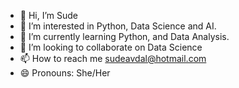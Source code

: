 - 👋 Hi, I’m Sude
- 👀 I’m interested in Python, Data Science and AI.
- 🌱 I’m currently learning Python, and Data Analysis.
- 💞️ I’m looking to collaborate on Data Science
- 📫 How to reach me sudeavdal@hotmail.com
- 😄 Pronouns: She/Her

<!---
Sudeska/Sudeska is a ✨ special ✨ repository because its `README.md` (this file) appears on your GitHub profile.
You can click the Preview link to take a look at your changes.
--->
